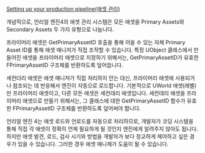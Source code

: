 [Setting up your production pipeline(애셋 관리)](https://docs.unrealengine.com/4.26/ko/ProductionPipelines/AssetManagement/)

개념적으로, 언리얼 엔진4의 애셋 관리 시스템은 모든 애셋을 Primary Assets와 Secondary Assets 두 가지 유형으로 나눕니다.

프라이머리 애셋은 GetPrimaryAssetID 호출을 통해 어을 수 있는 자체 Primary Asset ID를 통해 애셋 매니저가 직접 조작할 수 있습니다. 특정 UObject 클래스에서 만들어진 애셋을 프라이머리 애셋으로 지정하기 위해서는, GetPrimaryAssetID가 유효한 FPrimaryAssetID 구조체를 반환하도록 덮어씁니다.

세컨더리 애셋은 애셋 매니저가 직접 처리하지 안는 대신, 프라이머리 애셋에 사용되거나 참조되는 데 반응해서 엔진이 자동으로 로드합니다. 기본적으로 UWorld 애셋(레벨)만 프라이머리 애셋이고, 다른 모든 애셋은 세컨데리 애셋입니다. 세컨데리 애셋을 프라이머리 애셋으로 만들기 위해서는, 그 클래스에 대한 GetPrimaryAssetID 함수가 유효한 FPrimaryAssetID 구조체를 반환하도록 덮어써야 합니다.


언리얼 엔진 4는 애셋 로드와 언로드를 자동으로 처리하므로, 개발자가 코딩 시스템을 통해 직접 각 애셋이 정확히 언제 필요하게 될 것인지 엔진에게 알려주지 않아도 됩니다. 하지만 애셋 발견, 로드, 검사 시기와 방법을 개발자가 보다 정교하게 제어하고 싶은 경우가 있을 수 있습니다. 그러한 경우 에셋 매니제가 도움이 될 수 있습니다.